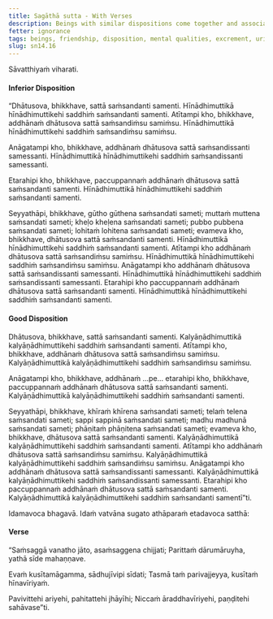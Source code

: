 ```yaml
---
title: Sagāthā sutta - With Verses
description: Beings with similar dispositions come together and associate. The inferior come together with the inferior, and the good with the good. The Buddha shares a verse on the importance of association.
fetter: ignorance
tags: beings, friendship, disposition, mental qualities, excrement, urine, saliva, pus, blood, milk, oil, ghee, honey, jaggery, inferior, good, verse, Noble Ones, yogis, energy, lazy, wise, ocean, association, energy aroused, craving, sn, sn12-21, sn14
slug: sn14.16
---
```


Sāvatthiyaṁ viharati.

#### Inferior Disposition

“Dhātusova, bhikkhave, sattā saṁsandanti samenti. Hīnādhimuttikā hīnādhimuttikehi saddhiṁ saṁsandanti samenti. Atītampi kho, bhikkhave, addhānaṁ dhātusova sattā saṁsandiṁsu samiṁsu. Hīnādhimuttikā hīnādhimuttikehi saddhiṁ saṁsandiṁsu samiṁsu.

Anāgatampi kho, bhikkhave, addhānaṁ dhātusova sattā saṁsandissanti samessanti. Hīnādhimuttikā hīnādhimuttikehi saddhiṁ saṁsandissanti samessanti.

Etarahipi kho, bhikkhave, paccuppannaṁ addhānaṁ dhātusova sattā saṁsandanti samenti. Hīnādhimuttikā hīnādhimuttikehi saddhiṁ saṁsandanti samenti.

Seyyathāpi, bhikkhave, gūtho gūthena saṁsandati sameti; muttaṁ muttena saṁsandati sameti; kheḷo kheḷena saṁsandati sameti; pubbo pubbena saṁsandati sameti; lohitaṁ lohitena saṁsandati sameti; evameva kho, bhikkhave, dhātusova sattā saṁsandanti samenti. Hīnādhimuttikā hīnādhimuttikehi saddhiṁ saṁsandanti samenti. Atītampi kho addhānaṁ dhātusova sattā saṁsandiṁsu samiṁsu. Hīnādhimuttikā hīnādhimuttikehi saddhiṁ saṁsandiṁsu samiṁsu. Anāgatampi kho addhānaṁ dhātusova sattā saṁsandissanti samessanti. Hīnādhimuttikā hīnādhimuttikehi saddhiṁ saṁsandissanti samessanti. Etarahipi kho paccuppannaṁ addhānaṁ dhātusova sattā saṁsandanti samenti. Hīnādhimuttikā hīnādhimuttikehi saddhiṁ saṁsandanti samenti.

#### Good Disposition

Dhātusova, bhikkhave, sattā saṁsandanti samenti. Kalyāṇādhimuttikā kalyāṇādhimuttikehi saddhiṁ saṁsandanti samenti. Atītampi kho, bhikkhave, addhānaṁ dhātusova sattā saṁsandiṁsu samiṁsu. Kalyāṇādhimuttikā kalyāṇādhimuttikehi saddhiṁ saṁsandiṁsu samiṁsu.

Anāgatampi kho, bhikkhave, addhānaṁ …pe… etarahipi kho, bhikkhave, paccuppannaṁ addhānaṁ dhātusova sattā saṁsandanti samenti. Kalyāṇādhimuttikā kalyāṇādhimuttikehi saddhiṁ saṁsandanti samenti.

Seyyathāpi, bhikkhave, khīraṁ khīrena saṁsandati sameti; telaṁ telena saṁsandati sameti; sappi sappinā saṁsandati sameti; madhu madhunā saṁsandati sameti; phāṇitaṁ phāṇitena saṁsandati sameti; evameva kho, bhikkhave, dhātusova sattā saṁsandanti samenti. Kalyāṇādhimuttikā kalyāṇādhimuttikehi saddhiṁ saṁsandanti samenti. Atītampi kho addhānaṁ dhātusova sattā saṁsandiṁsu samiṁsu. Kalyāṇādhimuttikā kalyāṇādhimuttikehi saddhiṁ saṁsandiṁsu samiṁsu. Anāgatampi kho addhānaṁ dhātusova sattā saṁsandissanti samessanti. Kalyāṇādhimuttikā kalyāṇādhimuttikehi saddhiṁ saṁsandissanti samessanti. Etarahipi kho paccuppannaṁ addhānaṁ dhātusova sattā saṁsandanti samenti. Kalyāṇādhimuttikā kalyāṇādhimuttikehi saddhiṁ saṁsandanti samentī”ti.

Idamavoca bhagavā. Idaṁ vatvāna sugato athāparaṁ etadavoca satthā:

#### Verse

“Saṁsaggā vanatho jāto,
asaṁsaggena chijjati;
Parittaṁ dārumāruyha,
yathā sīde mahaṇṇave.

Evaṁ kusītamāgamma,
sādhujīvipi sīdati;
Tasmā taṁ parivajjeyya,
kusītaṁ hīnavīriyaṁ.

Pavivittehi ariyehi,
pahitattehi jhāyīhi;
Niccaṁ āraddhavīriyehi,
paṇḍitehi sahāvase”ti.
